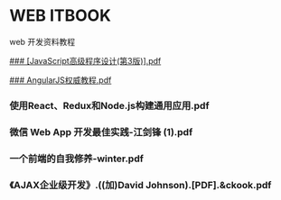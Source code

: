 WEB ITBOOK
===
web 开发资料教程

<a href="https://github.com/ecitlm/ITBook/tree/master/Web%E5%89%8D%E7%AB%AF%E5%BC%80%E5%8F%91/JavaScript">###  [JavaScript高级程序设计(第3版)].pdf</a>

<a href="https://github.com/ecitlm/ITBook/blob/master/Web%E5%89%8D%E7%AB%AF%E5%BC%80%E5%8F%91/AngularJS/AngularJS%E6%9D%83%E5%A8%81%E6%95%99%E7%A8%8B.pdf">
### AngularJS权威教程.pdf

</a>

### 使用React、Redux和Node.js构建通用应用.pdf

### 微信 Web App 开发最佳实践-江剑锋 (1).pdf

### 一个前端的自我修养-winter.pdf

### 《AJAX企业级开发》.((加)David Johnson).[PDF].&ckook.pdf
